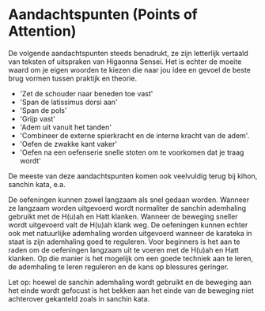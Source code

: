 # Aandachtspunten (Points of Attention)

De volgende aandachtspunten steeds benadrukt, ze zijn letterlijk vertaald van teksten of uitspraken van Higaonna Sensei. Het is echter de moeite waard om je eigen woorden te kiezen die naar jou idee en gevoel de beste brug vormen tussen praktijk en theorie.

*   'Zet de schouder naar beneden toe vast'
*   'Span de latissimus dorsi aan'
*   'Span de pols'
*   'Grijp vast'
*   'Adem uit vanuit het tanden'
*   'Combineer de externe spierkracht en de interne kracht van de adem'.
*   'Oefen de zwakke kant vaker'
*   'Oefen na een oefenserie snelle stoten om te voorkomen dat je traag wordt'

De meeste van deze aandachtspunten komen ook veelvuldig terug bij kihon, sanchin kata, e.a.

De oefeningen kunnen zowel langzaam als snel gedaan worden. Wanneer ze langzaam worden uitgevoerd wordt normaliter de sanchin ademhaling gebruikt met de H(u)ah en Hatt klanken. Wanneer de beweging sneller wordt uitgevoerd valt de H(u)ah klank weg. De oefeningen kunnen echter ook met natuurlijke ademhaling worden uitgevoerd wanneer de karateka in staat is zijn ademhaling goed te reguleren. Voor beginners is het aan te raden om de oefeningen langzaam uit te voeren met de H(u)ah en Hatt klanken. Op die manier is het mogelijk om een goede techniek aan te leren, de ademhaling te leren reguleren en de kans op blessures geringer.

Let op: hoewel de sanchin ademhaling wordt gebruikt en de beweging aan het einde wordt gefocust is het bekken aan het einde van de beweging niet achterover gekanteld zoals in sanchin kata. 